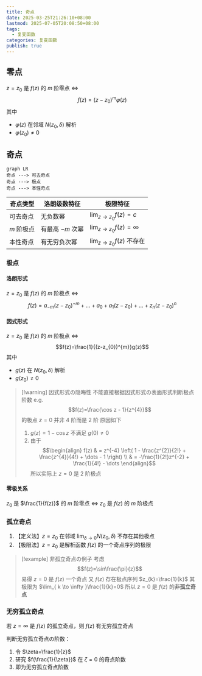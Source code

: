 ```yaml
---
title: 奇点
date: 2025-03-25T21:26:10+08:00
lastmod: 2025-07-05T20:08:50+08:00
tags:
  - 复变函数
categories: 复变函数
publish: true
---
```


## 零点

$z=z_{0}$ 是 $f(z)$ 的 $m$ 阶零点 $\Leftrightarrow$
$$
f(z)=(z-z_{0})^{m}\varphi(z)
$$
其中
- $\varphi(z)$ 在邻域 $N(z_{0},\delta)$ 解析
- $\varphi(z_{0})\ne 0$

## 奇点

```mermaid
graph LR
奇点 ---> 可去奇点
奇点 ---> 极点
奇点 ---> 本性奇点
```

| 奇点类型    | 洛朗级数特征      | 极限特征                              |
| ------- | ----------- | --------------------------------- |
| 可去奇点    | 无负数幂        | $\lim_{ z \to z_{0} }f(z)=c$      |
| $m$ 阶极点 | 有最高 $-m$ 次幂 | $\lim_{ z \to z_{0} }f(z)=\infty$ |
| 本性奇点    | 有无穷负次幂      | $\lim_{ z \to z_{0} }f(z)$ 不存在    |
### 极点

#### 洛朗形式

$z=z_{0}$ 是 $f(z)$ 的 $m$ 阶极点 $\Leftrightarrow$
$$
f(z)=a_{-m}(z-z_{0})^{-m} + \dots + a_{0} + a_{1}(z-z_{0}) + \dots + z_{n}(z-z_{0})^{n}
$$

#### 因式形式

$z=z_{0}$ 是 $f(z)$ 的 $m$ 阶极点 $\Leftrightarrow$
$$f(z)=\frac{1}{(z-z_{0})^{m}}g(z)$$
其中
- $g(z)$ 在 $N(z_{0}, \delta)$ 解析
- $g(z_{0})\ne0$

>[!warning] 因式形式の隐晦性
>不能直接根据因式形式の表面形式判断极点阶数
>e.g. $$f(z)=\frac{\cos z - 1}{z^{4}}$$ 的极点 $z=0$ 并非 4 阶而是 2 阶
>原因如下
>1. $g(z)=1-\cos z$ 不满足 $g(0)\ne 0$
>2. 由于$$\begin{align} f(z)  & = z^{-4} \left( 1 - \frac{z^{2}}{2!} + \frac{z^{4}}{4!} + \dots - 1  \right) \\  & = -\frac{1}{2!}z^{-2} + \frac{1}{4!} - \dots \end{align}$$ 所以实际上 $z=0$ 是 2 阶极点

#### 零极关系

$z_{0}$ 是 $\frac{1}{f(z)}$ 的 $m$ 阶零点 $\Leftrightarrow$ $z_{0}$ 是 $f(z)$ 的 $m$ 阶极点

### 孤立奇点

1. 【定义法】$z=z_{0}$ 在邻域 $\lim_{ \delta \to 0 }N(z_{0},\delta)$ 不存在其他极点
2. 【极限法】$z=z_{0}$ 是解析函数 $f(z)$ 的一个奇点序列的极限

>[!example] 非孤立奇点の例子
>考虑 $$f(z)=\sin\frac{\pi}{z}$$
>易得 $z=0$ 是 $f(z)$ 一个奇点
>又 $f(z)$ 存在极点序列 $z_{k}=\frac{1}{k}$
>其极限为 $\lim_{ k \to \infty }\frac{1}{k}=0$
>所以 $z=0$ 是 $f(z)$ 的**非孤立奇点**

### 无穷孤立奇点

若 $z=\infty$ 是 $f(z)$ 的孤立奇点，则 $f(z)$ 有无穷孤立奇点

判断无穷孤立奇点の阶数：
1. 令 $\zeta=\frac{1}{z}$
2. 研究 $f(\frac{1}{\zeta})$ 在 $\zeta = 0$ 的奇点阶数
3. 即为无穷孤立奇点阶数

